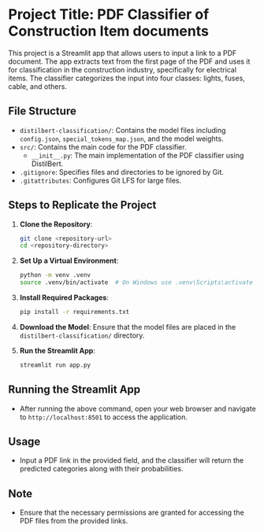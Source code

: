 # Project Title: PDF Classifier of Construction Item documents

This project is a Streamlit app that allows users to input a link to a PDF document. The app extracts text from the first page of the PDF and uses it for classification in the construction industry, specifically for electrical items. The classifier categorizes the input into four classes: lights, fuses, cable, and others.


## File Structure
- `distilbert-classification/`: Contains the model files including `config.json`, `special_tokens_map.json`, and the model weights.
- `src/`: Contains the main code for the PDF classifier.
  - `__init__.py`: The main implementation of the PDF classifier using DistilBert.
- `.gitignore`: Specifies files and directories to be ignored by Git.
- `.gitattributes`: Configures Git LFS for large files.

## Steps to Replicate the Project
1. **Clone the Repository**: 
   ```bash
   git clone <repository-url>
   cd <repository-directory>
   ```

2. **Set Up a Virtual Environment**:
   ```bash
   python -m venv .venv
   source .venv/bin/activate  # On Windows use .venv\Scripts\activate
   ```

3. **Install Required Packages**:
   ```bash
   pip install -r requirements.txt
   ```

4. **Download the Model**: Ensure that the model files are placed in the `distilbert-classification/` directory.

5. **Run the Streamlit App**:
   ```bash
   streamlit run app.py
   ```

## Running the Streamlit App
- After running the above command, open your web browser and navigate to `http://localhost:8501` to access the application.

## Usage
- Input a PDF link in the provided field, and the classifier will return the predicted categories along with their probabilities.

## Note
- Ensure that the necessary permissions are granted for accessing the PDF files from the provided links.
